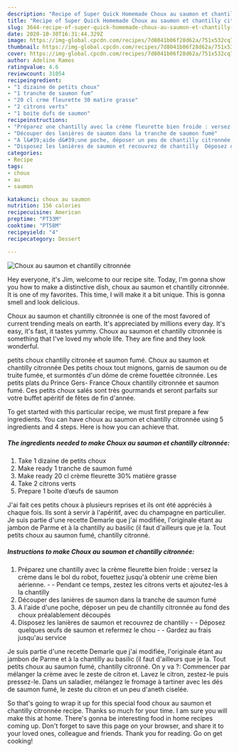 ```yaml
---
description: "Recipe of Super Quick Homemade Choux au saumon et chantilly citronnée"
title: "Recipe of Super Quick Homemade Choux au saumon et chantilly citronnée"
slug: 3644-recipe-of-super-quick-homemade-choux-au-saumon-et-chantilly-citronnee
date: 2020-10-30T16:31:44.329Z
image: https://img-global.cpcdn.com/recipes/7d8041b06f28d62a/751x532cq70/choux-au-saumon-et-chantilly-citronnee-photo-principale-de-la-recette.jpg
thumbnail: https://img-global.cpcdn.com/recipes/7d8041b06f28d62a/751x532cq70/choux-au-saumon-et-chantilly-citronnee-photo-principale-de-la-recette.jpg
cover: https://img-global.cpcdn.com/recipes/7d8041b06f28d62a/751x532cq70/choux-au-saumon-et-chantilly-citronnee-photo-principale-de-la-recette.jpg
author: Adeline Ramos
ratingvalue: 4.6
reviewcount: 31054
recipeingredient:
- "1 dizaine de petits choux"
- "1 tranche de saumon fum"
- "20 cl crme fleurette 30 matire grasse"
- "2 citrons verts"
- "1 boite dufs de saumon"
recipeinstructions:
- "Préparez une chantilly avec la crème fleurette bien froide : versez la crème dans le bol du robot, fouettez jusqu&#39;à obtenir une crème bien aérienne.  Pendant ce temps, zestez les citrons verts et ajoutez-les à la chantilly"
- "Découper des lanières de saumon dans la tranche de saumon fumé"
- "A l&#39;aide d&#39;une poche, déposer un peu de chantilly citronnée au fond des choux préalablement découpés"
- "Disposez les lanières de saumon et recouvrez de chantilly  Déposez quelques œufs de saumon et refermez le chou  Gardez au frais jusqu&#39;au service"
categories:
- Recipe
tags:
- choux
- au
- saumon

katakunci: choux au saumon 
nutrition: 156 calories
recipecuisine: American
preptime: "PT33M"
cooktime: "PT58M"
recipeyield: "4"
recipecategory: Dessert

---
```



![Choux au saumon et chantilly citronnée](https://img-global.cpcdn.com/recipes/7d8041b06f28d62a/751x532cq70/choux-au-saumon-et-chantilly-citronnee-photo-principale-de-la-recette.jpg)

Hey everyone, it's Jim, welcome to our recipe site. Today, I'm gonna show you how to make a distinctive dish, choux au saumon et chantilly citronnée. It is one of my favorites. This time, I will make it a bit unique. This is gonna smell and look delicious.

Choux au saumon et chantilly citronnée is one of the most favored of current trending meals on earth. It's appreciated by millions every day. It's easy, it's fast, it tastes yummy. Choux au saumon et chantilly citronnée is something that I've loved my whole life. They are fine and they look wonderful.

petits choux chantilly citronée et saumon fumé. Choux au saumon et chantilly citronnée Des petits choux tout mignons, garnis de saumon ou de truite fumée, et surmontés d&#39;un dôme de crème fouettée citronnée. Les petits plats du Prince Gers- France Choux chantilly citronnée et saumon fumé. Ces petits choux salés sont très gourmands et seront parfaits sur votre buffet apéritif de fêtes de fin d&#39;année.


To get started with this particular recipe, we must first prepare a few ingredients. You can have choux au saumon et chantilly citronnée using 5 ingredients and 4 steps. Here is how you can achieve that.

<!--inarticleads1-->

##### The ingredients needed to make Choux au saumon et chantilly citronnée:

1. Take 1 dizaine de petits choux
1. Make ready 1 tranche de saumon fumé
1. Make ready 20 cl crème fleurette 30% matière grasse
1. Take 2 citrons verts
1. Prepare 1 boite d’œufs de saumon


J&#39;ai fait ces petits choux à plusieurs reprises et ils ont été appréciés à chaque fois. Ils sont à servir à l&#39;apéritif, avec du champagne en particulier. Je suis partie d&#39;une recette Demarle que j&#39;ai modifiée, l&#39;originale étant au jambon de Parme et à la chantilly au basilic (il faut d&#39;ailleurs que je la. Tout petits choux au saumon fumé, chantilly citronné. 

<!--inarticleads2-->

##### Instructions to make Choux au saumon et chantilly citronnée:

1. Préparez une chantilly avec la crème fleurette bien froide : versez la crème dans le bol du robot, fouettez jusqu&#39;à obtenir une crème bien aérienne. -  - Pendant ce temps, zestez les citrons verts et ajoutez-les à la chantilly
1. Découper des lanières de saumon dans la tranche de saumon fumé
1. A l&#39;aide d&#39;une poche, déposer un peu de chantilly citronnée au fond des choux préalablement découpés
1. Disposez les lanières de saumon et recouvrez de chantilly -  - Déposez quelques œufs de saumon et refermez le chou -  - Gardez au frais jusqu&#39;au service


Je suis partie d&#39;une recette Demarle que j&#39;ai modifiée, l&#39;originale étant au jambon de Parme et à la chantilly au basilic (il faut d&#39;ailleurs que je la. Tout petits choux au saumon fumé, chantilly citronné. On y va ?: Commencer par mélanger la crème avec le zeste de citron et. Lavez le citron, zestez-le puis pressez-le. Dans un saladier, mélangez le fromage à tartiner avec les dés de saumon fumé, le zeste du citron et un peu d&#39;aneth ciselée. 

So that's going to wrap it up for this special food choux au saumon et chantilly citronnée recipe. Thanks so much for your time. I am sure you will make this at home. There's gonna be interesting food in home recipes coming up. Don't forget to save this page on your browser, and share it to your loved ones, colleague and friends. Thank you for reading. Go on get cooking!
